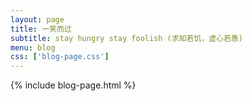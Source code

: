 ```yaml
---
layout: page
title: 一笑而过
subtitle: stay hungry stay foolish (求知若饥，虚心若愚)
menu: blog
css: ['blog-page.css']
---
```

{% include blog-page.html %}